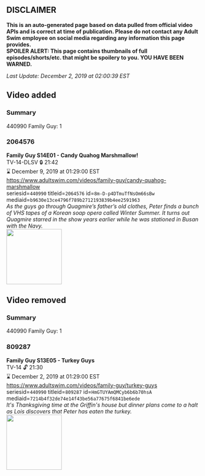 ## DISCLAIMER
**This is an auto-generated page based on data pulled from official video APIs and is correct at time of publication. Please do not contact any Adult Swim employee on social media regarding any information this page provides.**  
**SPOILER ALERT: This page contains thumbnails of full episodes/shorts/etc. that might be spoilery to you. YOU HAVE BEEN WARNED.**  

_Last Update: December 2, 2019 at 02:00:39 EST_
## Video added
### Summary
440990 Family Guy: 1  
### 2064576
**Family Guy S14E01 - Candy Quahog Marshmallow!**  
TV-14-DLSV 🔒 21:42  
⌛ December 9, 2019 at 01:29:00 EST  
https://www.adultswim.com/videos/family-guy/candy-quahog-marshmallow  
seriesid=`440990` titleid=`2064576` id=`8m-D-p4DTmuTfNsOm66sBw` mediaid=`b9630e13ce4796f789b2712193839b4ee2591963`  
_As the guys go through Quagmire’s father’s old clothes, Peter finds a bunch of VHS tapes of a Korean soap opera called Winter Summer. It turns out Quagmire starred in the show years earlier while he was stationed in Busan with the Navy._  
<a href="https://i.cdn.turner.com/adultswim/big/video/candy-quahog-marshmallow/familyguy_1301_air_cid-2XX79.jpg"><img src="https://i.cdn.turner.com/adultswim/big/video/candy-quahog-marshmallow/familyguy_1301_air_cid-2XX79.jpg" height="144px" /></a>
## Video removed
### Summary
440990 Family Guy: 1  
### 809287
**Family Guy S13E05 - Turkey Guys**  
TV-14 🔓 21:30  
⌛ December 2, 2019 at 01:29:00 EST  
https://www.adultswim.com/videos/family-guy/turkey-guys  
seriesid=`440990` titleid=`809287` id=`HmGTUYAmQMCyb6b6b70hsA` mediaid=`7214b4f32de74e14f43be56a77675f6841be6ede`  
_It's Thanksgiving time at the Griffin's house but dinner plans come to a halt as Lois discovers that Peter has eaten the turkey._  
<a href="https://i.cdn.turner.com/adultswim/big/image-upload/thumbnails/thumb-2_image-152400104571411.jpg"><img src="https://i.cdn.turner.com/adultswim/big/image-upload/thumbnails/thumb-2_image-152400104571411.jpg" height="144px" /></a>
